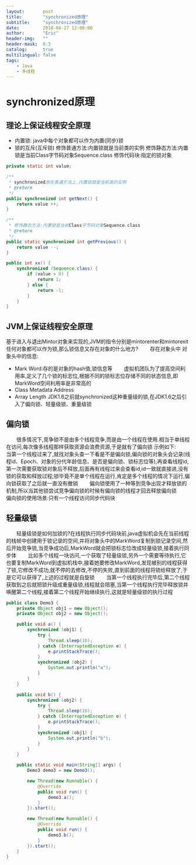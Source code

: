 ```yaml
---
layout:       post
title:        "synchronized原理"
subtitle:     "synchronized原理"
date:         2018-08-27 12:00:00
author:       "Eric"
header-img:   ""
header-mask:  0.3
catalog:      true
multilingual: false
tags:
    - Java
    - 多线程
---
```

# synchronized原理 #
## 理论上保证线程安全原理
* 内置锁: java中每个对象都可以作为内置(同步)锁
* 锁的互斥(互斥锁)
修饰普通方法:内置锁就是当前类的实例
修饰静态方法:内置锁是当前Class字节码对象Sequence.class
修饰代码块:指定的锁对象
```java
private static int value;

/**
 * synchronized放在普通方法上,内置锁就是当前类的实例
 * @return
 */
public synchronized int getNext() {
    return value ++;
}

/**
 * 修饰静态方法:内置锁是当前Class字节码对象Sequence.class
 * @return
 */
public static synchronized int getPrevious() {
    return value --;
}

public int xx() {
    synchronized (Sequence.class) {
        if (value > 0) {
            return 1;
        } else {
            return -1;
        }
    }
}
```
## JVM上保证线程安全原理
基于进入与退出Mintor对象来实现的,JVM的指令分别是mintorenter和mintorexit
任何对象都可以作为锁,那么锁信息又存在对象的什么地方?
&emsp;&emsp;存在对象头中
对象头中的信息:
* Mark Word:存的是对象的hash值,锁信息等
&emsp;&emsp;虚拟机团队为了提高空间利用率,定义了几个锁的标志位,根据不同的锁标志位存储不同的状态信息,即MarkWord空间利用率是非常高的
* Class Metadata Address
* Array Length
JDK1.6之前就synchronized这种重量级的锁,在JDK1.6之后引入了偏向锁、轻量级锁、重量级锁
## 偏向锁
&emsp;&emsp;很多情况下,竞争锁不是由多个线程竞争,而是由一个线程在使用.相当于单线程在访问,每次像多线程那样获取资源会浪费资源,于是就有了偏向锁
示例如下:
&emsp;&emsp;当第一个线程过来了,就找对象头查一下看是不是偏向锁,偏向锁的对象头会记录(线程id、Epoch、对象的分代年龄信息、是否是偏向锁、锁标志位等);再查看线程id,第一次需要获取锁对象后不释放,后面再有线程过来会查看id,id一致就直接进,没有锁的获取和释放过程;锁毕竟不是单个线程在运行,肯定是多个线程的情况下运行,偏向锁获取了之后就一直没有撤销
&emsp;&emsp;偏向锁使用了一种等到竞争出现才释放锁的机制,所以当其他锁尝试竞争偏向锁的时候有偏向锁的线程才回去释放偏向锁
&emsp;&emsp;偏向锁的使用场景:只有一个线程访问同步代码块
## 轻量级锁
&emsp;&emsp;轻量级锁是如何加锁的?在线程执行同步代码块前,java虚拟机会先在当前线程的栈帧中创建用于锁记录的空间,并将对象头中的MarkWord复制到锁记录空间,然后开始竞争锁,当竞争成功后,MarkWord就会把锁标志位改成轻量级锁,接着执行同步体
&emsp;&emsp;比如多个线程一块访问,一个获取了轻量级锁,另外一个需要等待执行,它也要复制MarkWord到虚拟机栈中,接着她要修改MarkWord,发现被别的线程获得了锁,它修改不成功,就不停的去修改,不停的失败,直到前面的线程将锁给释放了,于是它可以获得了,上述的过程就是自旋锁
&emsp;&emsp;当第一个线程执行完毕后,第二个线程获取到之后就把锁升级成重量级锁,线程就会阻塞,当第一个线程执行完毕释放锁并唤醒第二个线程,接着第二个线程开始继续执行,这就是轻量级锁的执行过程
```java
public class Demo3 {
    private Object obj1 = new Object();
    private Object obj2 = new Object();

    public void a() {
        synchronized (obj1) {
            try {
                Thread.sleep(10);
            } catch (InterruptedException e) {
                e.printStackTrace();
            }
            synchronized (obj2) {
                System.out.println("a");
            }
        }
    }

    public void b() {
        synchronized (obj2) {
            try {
                Thread.sleep(10);
            } catch (InterruptedException e) {
                e.printStackTrace();
            }
            synchronized (obj1) {
                System.out.println("b");
            }
        }
    }

    public static void main(String[] args) {
        Demo3 demo3 = new Demo3();

        new Thread(new Runnable() {
            @Override
            public void run() {
                demo3.a();
            }
        }).start();

        new Thread(new Runnable() {
            @Override
            public void run() {
                demo3.b();
            }
        }).start();
    }
}
```

